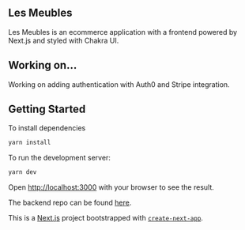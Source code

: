 ## Les Meubles

Les Meubles is an ecommerce application with a frontend powered by Next.js and styled with Chakra UI.

## Working on...

Working on adding authentication with Auth0 and Stripe integration.

## Getting Started

To install dependencies

```bash
yarn install
```

To run the development server:

```bash
yarn dev
```

Open [http://localhost:3000](http://localhost:3000) with your browser to see the result.

The backend repo can be found [here](https://github.com/JoyAnneW/LesMeubles-backend).

This is a [Next.js](https://nextjs.org/) project bootstrapped with [`create-next-app`](https://github.com/vercel/next.js/tree/canary/packages/create-next-app).
